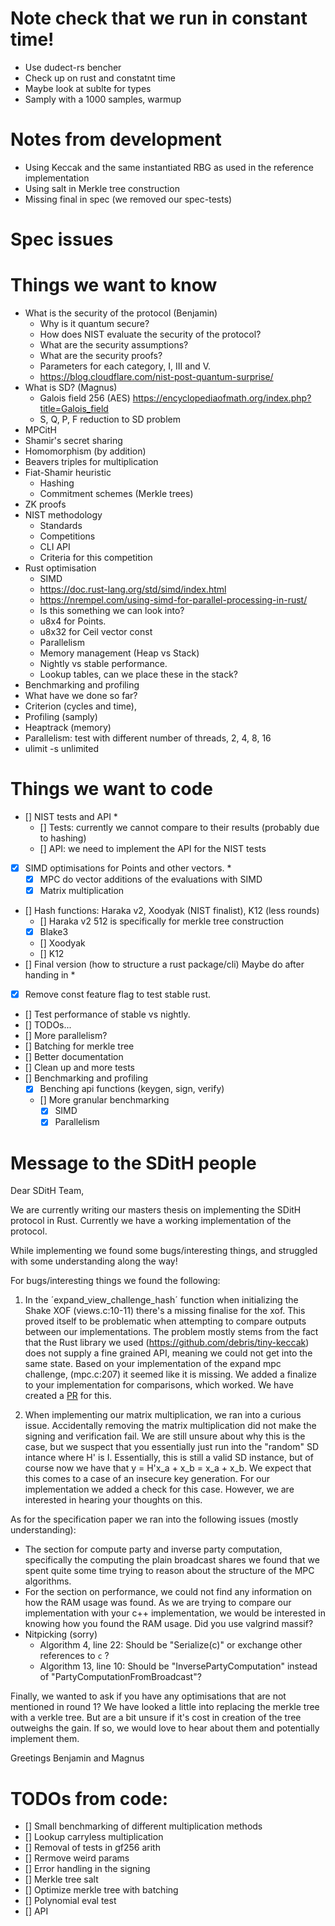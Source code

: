 # Note check that we run in constant time!

- Use dudect-rs bencher
- Check up on rust and constatnt time
- Maybe look at sublte for types
- Samply with a 1000 samples, warmup

# Notes from development

- Using Keccak and the same instantiated RBG as used in the reference implementation
- Using salt in Merkle tree construction
- Missing final in spec (we removed our spec-tests)

# Spec issues

# Things we want to know

- What is the security of the protocol (Benjamin)
  - Why is it quantum secure?
  - How does NIST evaluate the security of the protocol?
  - What are the security assumptions?
  - What are the security proofs?
  - Parameters for each category, I, III and V.
  - https://blog.cloudflare.com/nist-post-quantum-surprise/
- What is SD? (Magnus)
  - Galois field 256 (AES) https://encyclopediaofmath.org/index.php?title=Galois_field
  - S, Q, P, F reduction to SD problem
- MPCitH
- Shamir's secret sharing
- Homomorphism (by addition)
- Beavers triples for multiplication
- Fiat-Shamir heuristic
  - Hashing
  - Commitment schemes (Merkle trees)
- ZK proofs
- NIST methodology
  - Standards
  - Competitions
  - CLI API
  - Criteria for this competition
- Rust optimisation
  - SIMD
  - https://doc.rust-lang.org/std/simd/index.html
  - https://nrempel.com/using-simd-for-parallel-processing-in-rust/
  - Is this something we can look into?
  - u8x4 for Points.
  - u8x32 for Ceil vector const
  - Parallelism
  - Memory management (Heap vs Stack)
  - Nightly vs stable performance.
  - Lookup tables, can we place these in the stack?
- Benchmarking and profiling
- What have we done so far?
- Criterion (cycles and time),
- Profiling (samply)
- Heaptrack (memory)
- Parallelism: test with different number of threads, 2, 4, 8, 16
- ulimit -s unlimited

# Things we want to code

- [] NIST tests and API \*
  - [] Tests: currently we cannot compare to their results (probably due to hashing)
  - [] API: we need to implement the API for the NIST tests
- [x] SIMD optimisations for Points and other vectors. \*
  - [x] MPC do vector additions of the evaluations with SIMD
  - [x] Matrix multiplication
- [] Hash functions: Haraka v2, Xoodyak (NIST finalist), K12 (less rounds)
  - [] Haraka v2 512 is specifically for merkle tree construction
  - [x] Blake3
  - [] Xoodyak
  - [] K12
- [] Final version (how to structure a rust package/cli) Maybe do after handing in \*
- [x] Remove const feature flag to test stable rust.
- [] Test performance of stable vs nightly.
- [] TODOs...
- [] More parallelism?
- [] Batching for merkle tree
- [] Better documentation
- [] Clean up and more tests
- [] Benchmarking and profiling
  - [x] Benching api functions (keygen, sign, verify)
  - [] More granular benchmarking
    - [x] SIMD
    - [x] Parallelism

# Message to the SDitH people

Dear SDitH Team,

We are currently writing our masters thesis on implementing the SDitH protocol in Rust. Currently we have a working implementation of the protocol.

While implementing we found some bugs/interesting things, and struggled with some understanding along the way!

For bugs/interesting things we found the following:

1. In the ´expand_view_challenge_hash´ function when initializing the Shake XOF (views.c:10-11) there's a missing finalise for the xof. This proved itself to be problematic when attempting to compare outputs between our implementations. The problem mostly stems from the fact that the Rust library we used (https://github.com/debris/tiny-keccak) does not supply a fine grained API, meaning we could not get into the same state. Based on your implementation of the expand mpc challenge, (mpc.c:207) it seemed like it is missing. We added a finalize to your implementation for comparisons, which worked. We have created a [PR](https://github.com/sdith/sdith/pull/1) for this.

2. When implementing our matrix multiplication, we ran into a curious issue. Accidentally removing the matrix multiplication did not make the signing and verification fail. We are still unsure about why this is the case, but we suspect that you essentially just run into the "random" SD intance where H' is I. Essentially, this is still a valid SD instance, but of course now we have that y = H'x_a + x_b = x_a + x_b. We expect that this comes to a case of an insecure key generation. For our implementation we added a check for this case. However, we are interested in hearing your thoughts on this.

As for the specification paper we ran into the following issues (mostly understanding):

- The section for compute party and inverse party computation, specifically the computing the plain broadcast shares we found that we spent quite some time trying to reason about the structure of the MPC algorithms.
- For the section on performance, we could not find any information on how the RAM usage was found. As we are trying to compare our implementation with your c++ implementation, we would be interested in knowing how you found the RAM usage. Did you use valgrind massif?
- Nitpicking (sorry)
  - Algorithm 4, line 22: Should be "Serialize(c)" or exchange other references to `c` ?
  - Algorithm 13, line 10: Should be "InversePartyComputation" instead of "PartyComputationFromBroadcast"?

Finally, we wanted to ask if you have any optimisations that are not mentioned in round 1? We have looked a little into replacing the merkle tree with a verkle tree. But are a bit unsure if it's cost in creation of the tree outweighs the gain. If so, we would love to hear about them and potentially implement them.

Greetings Benjamin and Magnus

# TODOs from code:

- [] Small benchmarking of different multiplication methods
- [] Lookup carryless multiplication
- [] Removal of tests in gf256 arith
- [] Rermove weird params
- [] Error handling in the signing
- [] Merkle tree salt
- [] Optimize merkle tree with batching
- [] Polynomial eval test
- [] API
